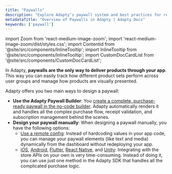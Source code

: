 ```yaml
---
title: "Paywalls"
description: "Explore Adapty’s paywall system and best practices for revenue growth."
metadataTitle: "Overview of Paywalls in Adapty | Adapty Docs"
keywords: ['paywall']
---
```


import Zoom from 'react-medium-image-zoom';
import 'react-medium-image-zoom/dist/styles.css';
import Contentid from '@site/src/components/InlineTooltip';
import InlineTooltip from '@site/src/components/InlineTooltip';
import CustomDocCardList from '@site/src/components/CustomDocCardList';

<CustomDocCardList />

In Adapty, **paywalls are the only way to deliver products through your app**. This way you can easily track how different product sets perform across user groups and manage how products are visually presented.

Adapty offers you two main ways to design a paywall:
- **Use the Adapty Paywall Builder**: You [create a complete, purchase-ready paywall in the no-code builder](quickstart-paywalls). Adapty automatically renders it and handles all the complex purchase flow, receipt validation, and subscription management behind the scenes.
- **Design your paywall manually**: When designing a paywall manually, you have the following options:
  - [Use a remote config](customize-paywall-with-remote-config.md): Instead of hardcoding values in your app code, you can manage your paywall elements (like text and media) dynamically from the dashboard without redeploying your app.
  - <InlineTooltip tooltip="Delegate handling purchases to Adapty">[iOS](making-purchases.md), [Android](android-making-purchases.md), [Flutter](flutter-making-purchases.md), [React Native](react-native-making-purchases.md), and [Unity](unity-making-purchases.md)</InlineTooltip>: Integrating with the store APIs on your own is very time-consuming. Instead of doing it, you can use just one method in the Adapty SDK that handles all the complicated purchase logic.